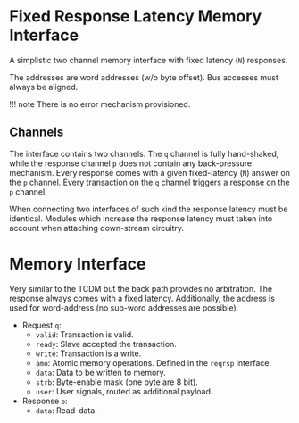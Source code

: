 # Fixed Response Latency Memory Interface

A simplistic two channel memory interface with fixed latency (`N`) responses.

The addresses are word addresses (w/o byte offset). Bus accesses must always be
aligned.

!!! note
    There is no error mechanism provisioned.

## Channels

The interface contains two channels. The `q` channel is fully hand-shaked, while
the response channel `p` does not contain any back-pressure mechanism. Every
response comes with a given fixed-latency (`N`) answer on the `p` channel. Every
transaction on the `q` channel triggers a response on the `p` channel.

When connecting two interfaces of such kind the response latency must be
identical. Modules which increase the response latency must taken into account
when attaching down-stream circuitry.

# Memory Interface

Very similar to the TCDM but the back path provides no arbitration. The response
always comes with a fixed latency. Additionally, the address is used for
word-address (no sub-word addresses are possible).

* Request `q`:
  * `valid`: Transaction is valid.
  * `ready`: Slave accepted the transaction.
  * `write`: Transaction is a write.
  * `amo`: Atomic memory operations. Defined in the `reqrsp` interface.
  * `data`: Data to be written to memory.
  * `strb`: Byte-enable mask (one byte are 8 bit).
  * `user`: User signals, routed as additional payload.
* Response `p`:
  * `data`: Read-data.
